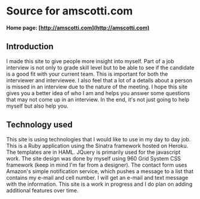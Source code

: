 Source for amscotti.com
=============

**Home page: [http://amscotti.com](http://amscotti.com)**

Introduction
-------
I made this site to give people more insight into myself. Part of a job interview is not only to grade skill level but to be able to see if the candidate is a good fit with your current team. This is important for both the interviewer and interviewee. I also feel that a lot of a details about a person is missed in an interview due to the nature of the meeting. I hope this site gives you a better idea of who I am and helps you answer some questions that may not come up in an interview. In the end, it's not just going to help myself but also help you.

Technology used
-------
This site is using technologies that I would like to use in my day to day job. This is a Ruby application using the Sinatra framework hosted on Heroku. The templates are in HAML. JQuery is primarily used for the javascript work. The site design was done by myself using 960 Grid System CSS framework (keep in mind I'm far from a designer). The contact form uses Amazon's simple notification service, which pushes a message to a list that contains my e-mail and cell number. I will get an e-mail and text message with the information. This site is a work in progress and I do plan on adding additional features over time.